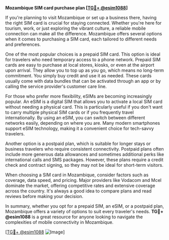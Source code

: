 **Mozambique SIM card purchase plan [[TG💪+ @esim1088](https://t.me/s/esim1088)]**

If you're planning to visit Mozambique or set up a business there, having the right SIM card is crucial for staying connected. Whether you're here for tourism, work, or just exploring the vibrant culture, a reliable mobile connection can make all the difference. Mozambique offers several options when it comes to purchasing a SIM card, each tailored to different needs and preferences.

One of the most popular choices is a prepaid SIM card. This option is ideal for travelers who need temporary access to a phone network. Prepaid SIM cards are easy to purchase at local stores, kiosks, or even at the airport upon arrival. They allow you to top up as you go, which means no long-term commitment. You simply buy credit and use it as needed. These cards usually come with data bundles that can be activated through an app or by calling the service provider's customer care line.

For those who prefer more flexibility, eSIMs are becoming increasingly popular. An eSIM is a digital SIM that allows you to activate a local SIM card without needing a physical card. This is particularly useful if you don't want to carry multiple physical SIM cards or if you frequently travel internationally. By using an eSIM, you can switch between different networks easily, depending on where you are. Many modern smartphones support eSIM technology, making it a convenient choice for tech-savvy travelers.

Another option is a postpaid plan, which is suitable for longer stays or business travelers who require consistent connectivity. Postpaid plans often include more generous data allowances and sometimes additional perks like international calls and SMS packages. However, these plans require a credit check and contract signing, so they may not be ideal for short-term visitors.

When choosing a SIM card in Mozambique, consider factors such as coverage, data speed, and pricing. Major providers like Vodacom and Mcel dominate the market, offering competitive rates and extensive coverage across the country. It's always a good idea to compare plans and read reviews before making your decision.

In summary, whether you opt for a prepaid SIM, an eSIM, or a postpaid plan, Mozambique offers a variety of options to suit every traveler's needs. **TG💪+ @esim1088** is a great resource for anyone looking to navigate the complexities of mobile connectivity in Mozambique. 

[[TG💪+ @esim1088](https://t.me/s/esim1088) ![Image](https://i.postimg.cc/Y0z9fWf4/image.png)]